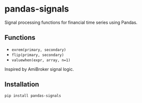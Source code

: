 # pandas-signals

Signal processing functions for financial time series using Pandas.

## Functions

- `exrem(primary, secondary)`
- `flip(primary, secondary)`
- `valuewhen(expr, array, n=1)`

Inspired by AmiBroker signal logic.

## Installation

```bash
pip install pandas-signals
